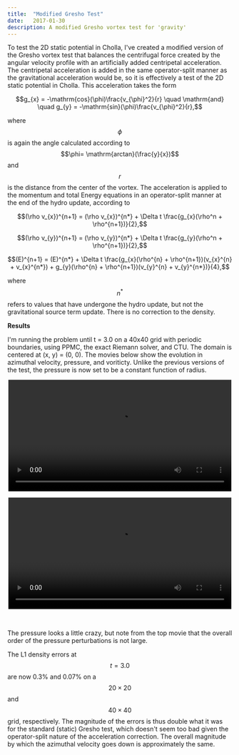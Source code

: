 ```yaml
---
title:  "Modified Gresho Test"
date:   2017-01-30
description: A modified Gresho vortex test for 'gravity'
---
```


To test the 2D static potential in Cholla, I've created a modified version of the
Gresho vortex test that balances the centrifugal force created by the angular velocity
profile with an artificially added centripetal acceleration. The centripetal acceleration
is added in the same operator-split manner as the gravitational acceleration would be, 
so it is effectively a test of the 2D static potential in Cholla. This acceleration takes the 
form

<div style="text-align: center">
$$g_{x} = -\mathrm{cos}(\phi)\frac{v_{\phi}^2}{r} \quad \mathrm{and} \quad g_{y} = -\mathrm{sin}(\phi)\frac{v_{\phi}^2}{r},$$
</div>

where $$\phi$$ is again the angle calculated according to $$\phi= \mathrm{arctan}(\frac{y}{x})$$ and $$r$$ is
the distance from the center of the vortex. The acceleration is applied to the momentum and total Energy equations 
in an operator-split manner at the end of the hydro update, according to

$$(\rho v_{x})^{n+1} = (\rho v_{x})^{n*} + \Delta t \frac{g_{x}(\rho^n + \rho^{n+1})}{2},$$

$$(\rho v_{y})^{n+1} = (\rho v_{y})^{n*} + \Delta t \frac{g_{y}(\rho^n + \rho^{n+1})}{2},$$

$$(E)^{n+1} = (E)^{n*} + \Delta t \frac{g_{x}(\rho^{n} + \rho^{n+1})(v_{x}^{n} + v_{x}^{n*}) + g_{y}(\rho^{n} + \rho^{n+1})(v_{y}^{n} + v_{y}^{n*})}{4},$$

where $$n^{*}$$ refers to values that have undergone the hydro update, but not the gravitational source
term update. There is no correction to the density.

**Results**

I'm running the problem until t = 3.0 on a 40x40 grid with periodic boundaries, using PPMC, the exact 
Riemann solver, and CTU. The domain is centered at (x, y) = (0, 0). 
The movies below show the evolution in azimuthal velocity, pressure, and voriticty. Unlike the 
previous versions of the test, the pressure is now set to be a constant function of radius.

<div style="text-align: center">
<video src="{{ site.url }}assets/movies/modified_gresho_line.mov" width="500" height="250" controls preload></video>

<video src="{{ site.url }}assets/movies/modified_gresho_image.mov" width="500" height="250" controls preload></video>
</div>

<br>

The pressure looks a little crazy, but note from the top movie that the overall order of the pressure perturbations is not large.


The L1 density errors at $$t = 3.0$$ are now 0.3% and 0.07% on a $$20\times20$$ and $$40\times40$$ grid, respectively. The
magnitude of the errors is thus double what it was for the standard (static) Gresho test, which doesn't seem too bad given the
operator-split nature of the acceleration correction. The overall magnitude by which the azimuthal velocity goes down is 
approximately the same.

